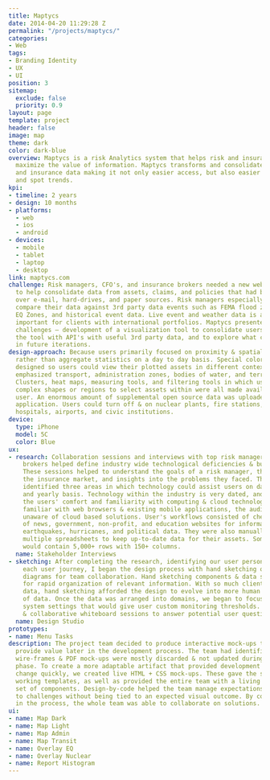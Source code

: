 ```yaml
---
title: Maptycs
date: 2014-04-20 11:29:28 Z
permalink: "/projects/maptycs/"
categories:
- Web
tags:
- Branding Identity
- UX
- UI
position: 3
sitemap:
  exclude: false
  priority: 0.9
layout: page
template: project
header: false
image: map
theme: dark
color: dark-blue
overview: Maptycs is a risk Analytics system that helps risk and insurance professionals
  maximize the value of information. Maptycs transforms and consolidates your risk
  and insurance data making it not only easier access, but also easier to analyze
  and spot trends.
kpi:
- timeline: 2 years
- design: 10 months
- platforms:
  - web
  - ios
  - android
- devices:
  - mobile
  - tablet
  - laptop
  - desktop
link: maptycs.com
challenge: Risk managers, CFO's, and insurance brokers needed a new web application
  to help consolidate data from assets, claims, and policies that had been spread
  over e-mail, hard-drives, and paper sources. Risk managers especially needed to
  compare their data against 3rd party data events such as FEMA flood zones, California
  EQ Zones, and historical event data. Live event and weather data is also especially
  important for clients with international portfolios. Maptycs presented three main
  challenges — development of a visualization tool to consolidate users' data, sync
  the tool with API's with useful 3rd party data, and to explore what could be possible
  in future iterations.
design-approach: Because users primarily focused on proximity & spatial relationships
  rather than aggregate statistics on a day to day basis. Special colorized maps were
  designed so users could view their plotted assets in different contexts. Map options
  emphasized transport, administration zones, bodies of water, and terrain topography.
  Clusters, heat maps, measuring tools, and filtering tools in which users could draw
  complex shapes or regions to select assets within were all made available to the
  user. An enormous amount of supplemental open source data was uploaded into the
  application. Users could turn off & on nuclear plants, fire stations, police departments,
  hospitals, airports, and civic institutions.
device:
  type: iPhone
  model: 5C
  color: Blue
ux:
- research: Collaboration sessions and interviews with top risk managers & insurance
    brokers helped define industry wide technological deficiencies & business requirements.
    These sessions helped to understand the goals of a risk manager, their role in
    the insurance market, and insights into the problems they faced. The research
    identified three areas in which technology could assist users on daily, monthly,
    and yearly basis. Technology within the industry is very dated, and we identified
    the users' comfort and familiarity with computing & cloud technologies. While
    familiar with web browsers & existing mobile applications, the audience was generally
    unaware of cloud based solutions. User's workflows consisted of checking dozens
    of news, government, non-profit, and education websites for information on floods,
    earthquakes, hurricanes, and political data. They were also manually updating
    multiple spreadsheets to keep up-to-date data for their assets. Some of which
    would contain 5,000+ rows with 150+ columns.
  name: Stakeholder Interviews
- sketching: After completing the research, identifying our user personas, and out-lining
    each user journey, I began the design process with hand sketching or whiteboard
    diagrams for team collaboration. Hand sketching components & data schemes allowed
    for rapid organization of relevant information. With so much client & 3rd party
    data, hand sketching afforded the design to evolve into more human scaled 'chunks'
    of data. Once the data was arranged into domains, we began to focus on user &
    system settings that would give user custom monitoring thresholds. We used sketching
    & collaborative whiteboard sessions to answer potential user questions.
  name: Design Studio
prototypes:
- name: Menu Tasks
description: The project team decided to produce interactive mock-ups that could also
  provide value later in the development process. The team had identified that typical
  wire-frames & PDF mock-ups were mostly discarded & not updated during the development
  phase. To create a more adaptable artifact that provided development value & could
  change quickly, we created live HTML + CSS mock-ups. These gave the software team
  working templates, as well as provided the entire team with a living document &
  set of components. Design-by-code helped the team manage expectations, and adapt
  to challenges without being tied to an expected visual outcome. By coding early
  in the process, the whole team was able to collaborate on solutions.
ui:
- name: Map Dark
- name: Map Light
- name: Map Admin
- name: Map Transit
- name: Overlay EQ
- name: Overlay Nuclear
- name: Report Histogram
---
```


